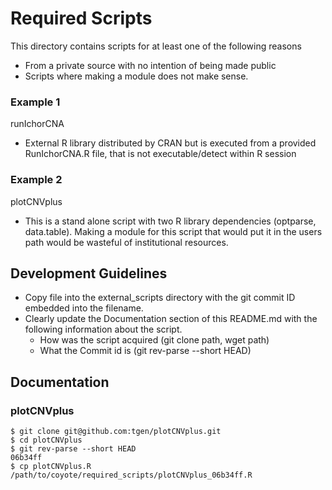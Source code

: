 # Required Scripts
This directory contains scripts for at least one of the following reasons
 - From a private source with no intention of being made public 
 - Scripts where making a module does not make sense.

### Example 1
runIchorCNA
 - External R library distributed by CRAN but is executed from a provided RunIchorCNA.R file, that is not executable/detect within R session
### Example 2
plotCNVplus
 - This is a stand alone script with two R library dependencies (optparse, data.table). Making a module for this script that would put it in the users path would be wasteful of institutional resources.  
## Development Guidelines
 - Copy file into the external_scripts directory with the git commit ID embedded into the filename.
 - Clearly update the Documentation section of this README.md with the following information about the script.
    - How was the script acquired (git clone path, wget path)
    - What the Commit id is (git rev-parse --short HEAD)
    
## Documentation
### plotCNVplus
```
$ git clone git@github.com:tgen/plotCNVplus.git
$ cd plotCNVplus
$ git rev-parse --short HEAD
06b34ff
$ cp plotCNVplus.R /path/to/coyote/required_scripts/plotCNVplus_06b34ff.R
```